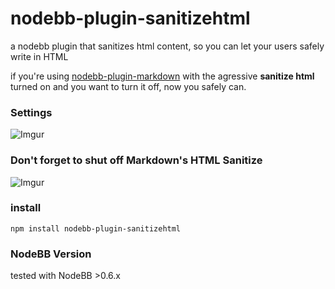 nodebb-plugin-sanitizehtml
==========================

a nodebb plugin that sanitizes html content, so you can let your users safely write in HTML

if you're using [nodebb-plugin-markdown](https://github.com/julianlam/nodebb-plugin-markdown) with the agressive __sanitize html__ turned on and you want to turn it off, now you safely can.

### Settings
![Imgur](http://i.imgur.com/4VU8SSB.png)

### Don't forget to shut off Markdown's HTML Sanitize
![Imgur](http://i.imgur.com/ynI3FsN.png)


### install

```npm install nodebb-plugin-sanitizehtml```

### NodeBB Version
tested with NodeBB >0.6.x
